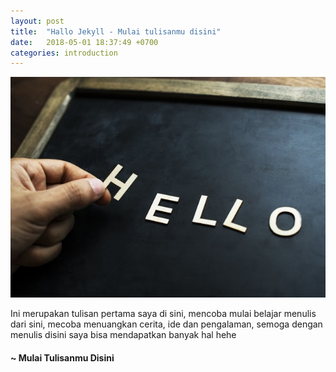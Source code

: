 ```yaml
---
layout: post
title:  "Hallo Jekyll - Mulai tulisanmu disini"
date:   2018-05-01 18:37:49 +0700
categories: introduction
---
```

![hello world](/img/pexels-photo-968243.jpeg)

Ini merupakan tulisan pertama saya di sini, mencoba mulai belajar menulis dari sini, mecoba menuangkan cerita, ide dan pengalaman, semoga dengan menulis disini saya bisa mendapatkan banyak hal hehe

#### ~ Mulai Tulisanmu Disini
